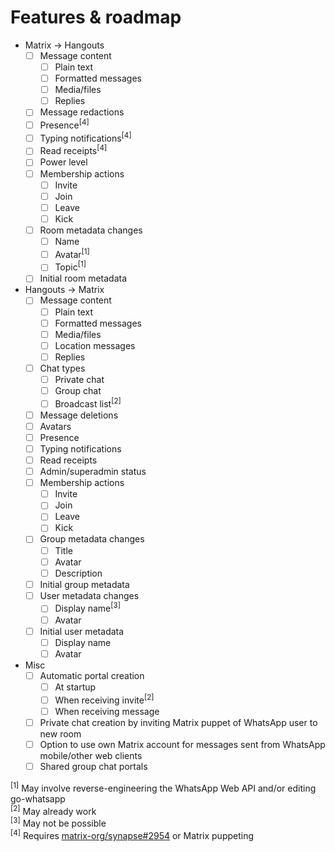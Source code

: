 # Features & roadmap
* Matrix → Hangouts
  * [ ] Message content
    * [ ] Plain text
    * [ ] Formatted messages
    * [ ] Media/files
    * [ ] Replies
  * [ ] Message redactions
  * [ ] Presence<sup>[4]</sup>
  * [ ] Typing notifications<sup>[4]</sup>
  * [ ] Read receipts<sup>[4]</sup>
  * [ ] Power level
  * [ ] Membership actions
    * [ ] Invite
    * [ ] Join
    * [ ] Leave
    * [ ] Kick
  * [ ] Room metadata changes
    * [ ] Name
    * [ ] Avatar<sup>[1]</sup>
    * [ ] Topic<sup>[1]</sup>
  * [ ] Initial room metadata
* Hangouts → Matrix
  * [ ] Message content
    * [ ] Plain text
    * [ ] Formatted messages
    * [ ] Media/files
    * [ ] Location messages
    * [ ] Replies
  * [ ] Chat types
    * [ ] Private chat
    * [ ] Group chat
    * [ ] Broadcast list<sup>[2]</sup>
  * [ ] Message deletions
  * [ ] Avatars
  * [ ] Presence
  * [ ] Typing notifications
  * [ ] Read receipts
  * [ ] Admin/superadmin status
  * [ ] Membership actions
    * [ ] Invite
    * [ ] Join
    * [ ] Leave
    * [ ] Kick
  * [ ] Group metadata changes
    * [ ] Title
    * [ ] Avatar
    * [ ] Description
  * [ ] Initial group metadata
  * [ ] User metadata changes
    * [ ] Display name<sup>[3]</sup>
    * [ ] Avatar
  * [ ] Initial user metadata
    * [ ] Display name
    * [ ] Avatar
* Misc
  * [ ] Automatic portal creation
    * [ ] At startup
    * [ ] When receiving invite<sup>[2]</sup>
    * [ ] When receiving message
  * [ ] Private chat creation by inviting Matrix puppet of WhatsApp user to new room
  * [ ] Option to use own Matrix account for messages sent from WhatsApp mobile/other web clients
  * [ ] Shared group chat portals

<sup>[1]</sup> May involve reverse-engineering the WhatsApp Web API and/or editing go-whatsapp  
<sup>[2]</sup> May already work  
<sup>[3]</sup> May not be possible  
<sup>[4]</sup> Requires [matrix-org/synapse#2954](https://github.com/matrix-org/synapse/issues/2954) or Matrix puppeting

